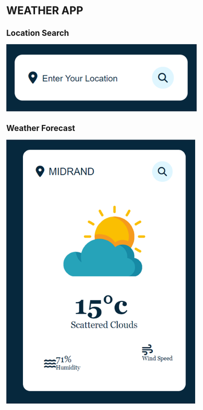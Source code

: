 # WEATHER APP

## Location Search
![Search Location](Search_weather.png)
## Weather Forecast
![Weather Forecast](Weather_forecast.png)